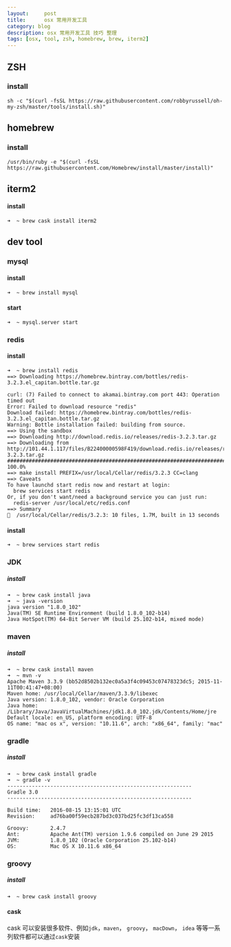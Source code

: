 ```yaml
---
layout:     post
title:      osx 常用开发工具
category: blog
description: osx 常用开发工具 技巧 整理
tags: [osx, tool, zsh, homebrew, brew, iterm2]
---
```



## ZSH
### install
    sh -c "$(curl -fsSL https://raw.githubusercontent.com/robbyrussell/oh-my-zsh/master/tools/install.sh)"

## homebrew
### install
    /usr/bin/ruby -e "$(curl -fsSL https://raw.githubusercontent.com/Homebrew/install/master/install)"

## iterm2
#### install

    ➜  ~ brew cask install iterm2

## dev tool
### mysql
#### install

    ➜  ~ brew install mysql
#### start

    ➜  ~ mysql.server start
    
### redis
#### install

    ➜  ~ brew install redis
    ==> Downloading https://homebrew.bintray.com/bottles/redis-3.2.3.el_capitan.bottle.tar.gz

    curl: (7) Failed to connect to akamai.bintray.com port 443: Operation timed out
    Error: Failed to download resource "redis"
    Download failed: https://homebrew.bintray.com/bottles/redis-3.2.3.el_capitan.bottle.tar.gz
    Warning: Bottle installation failed: building from source.
    ==> Using the sandbox
    ==> Downloading http://download.redis.io/releases/redis-3.2.3.tar.gz
    ==> Downloading from http://101.44.1.117/files/B22400000598F419/download.redis.io/releases/redis-3.2.3.tar.gz
    ######################################################################## 100.0%
    ==> make install PREFIX=/usr/local/Cellar/redis/3.2.3 CC=clang
    ==> Caveats
    To have launchd start redis now and restart at login:
      brew services start redis
    Or, if you don't want/need a background service you can just run:
      redis-server /usr/local/etc/redis.conf
    ==> Summary
    🍺  /usr/local/Cellar/redis/3.2.3: 10 files, 1.7M, built in 13 seconds
    
#### install

    ➜  ~ brew services start redis

### JDK
##### install 

    ➜  ~ brew cask install java
    ➜  ~ java -version
    java version "1.8.0_102"
    Java(TM) SE Runtime Environment (build 1.8.0_102-b14)
    Java HotSpot(TM) 64-Bit Server VM (build 25.102-b14, mixed mode)

### maven
##### install

    ➜  ~ brew cask install maven
    ➜  ~ mvn -v
    Apache Maven 3.3.9 (bb52d8502b132ec0a5a3f4c09453c07478323dc5; 2015-11-11T00:41:47+08:00)
    Maven home: /usr/local/Cellar/maven/3.3.9/libexec
    Java version: 1.8.0_102, vendor: Oracle Corporation
    Java home: /Library/Java/JavaVirtualMachines/jdk1.8.0_102.jdk/Contents/Home/jre
    Default locale: en_US, platform encoding: UTF-8
    OS name: "mac os x", version: "10.11.6", arch: "x86_64", family: "mac"

### gradle
##### install

    ➜  ~ brew cask install gradle
    ➜  ~ gradle -v
    ------------------------------------------------------------
    Gradle 3.0
    ------------------------------------------------------------

    Build time:   2016-08-15 13:15:01 UTC
    Revision:     ad76ba00f59ecb287bd3c037bd25fc3df13ca558

    Groovy:       2.4.7
    Ant:          Apache Ant(TM) version 1.9.6 compiled on June 29 2015
    JVM:          1.8.0_102 (Oracle Corporation 25.102-b14)
    OS:           Mac OS X 10.11.6 x86_64

### groovy
##### install

    ➜  ~ brew cask install groovy
    
#### cask
cask 可以安装很多软件、例如`jdk`，`maven`， `groovy`， `macDown`， `idea` 等等一系列软件都可以通过`cask`安装

